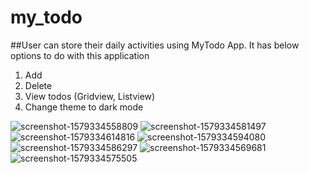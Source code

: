 # my_todo

##User can store their daily activities using MyTodo App. It has below options to do with this application

1. Add
2. Delete
3. View todos (Gridview, Listview) 
4. Change theme to dark mode

![screenshot-1579334558809](https://user-images.githubusercontent.com/22278382/72660778-5b9e6000-39f8-11ea-85f6-225e5732348d.jpg)
![screenshot-1579334581497](https://user-images.githubusercontent.com/22278382/72660790-8ab4d180-39f8-11ea-8e81-67aaf2409bc4.jpg)
![screenshot-1579334614816](https://user-images.githubusercontent.com/22278382/72660801-a61fdc80-39f8-11ea-8aee-87651d8e4151.jpg)
![screenshot-1579334594080](https://user-images.githubusercontent.com/22278382/72660803-aa4bfa00-39f8-11ea-8ca4-bbed0902d9aa.jpg)
![screenshot-1579334586297](https://user-images.githubusercontent.com/22278382/72660805-af10ae00-39f8-11ea-9343-a200debee47b.jpg)
![screenshot-1579334569681](https://user-images.githubusercontent.com/22278382/72660806-b33ccb80-39f8-11ea-8636-12521b87004e.jpg)
![screenshot-1579334575505](https://user-images.githubusercontent.com/22278382/72660807-b46df880-39f8-11ea-8289-509bd632b21b.jpg)
